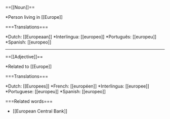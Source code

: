 ==[[Noun]]==

*Person living in [[Europe]]

===Translations===

*Dutch: [[Europeaan]]
*Interlingua: [[europeo]]
*Português: [[europeu]]
*Spanish: [[europeo]]

----

==[[Adjective]]==

*Related to [[Europe]]

===Translations===

*Dutch: [[Europees]]
*French: [[européen]]
*Interlingua: [[europee]]
*Portuguese: [[europeu]]
*Spanish: [[europeo]]

===Related words===

* [[European Central Bank]]